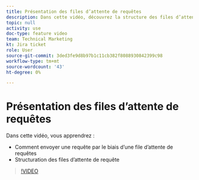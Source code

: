```yaml
---
title: Présentation des files d’attente de requêtes
description: Dans cette vidéo, découvrez la structure des files d’attente de requête et comment envoyer une requête.
topic: null
activity: use
doc-type: feature video
team: Technical Marketing
kt: Jira ticket
role: User
source-git-commit: 3ded3fe9d8b97b1c11cb382f8088930842399c98
workflow-type: tm+mt
source-wordcount: '43'
ht-degree: 0%

---
```


# Présentation des files d’attente de requêtes

Dans cette vidéo, vous apprendrez :

* Comment envoyer une requête par le biais d’une file d’attente de requêtes
* Structuration des files d’attente de requête

>[!VIDEO](https://video.tv.adobe.com/v/335220/?quality=12)
